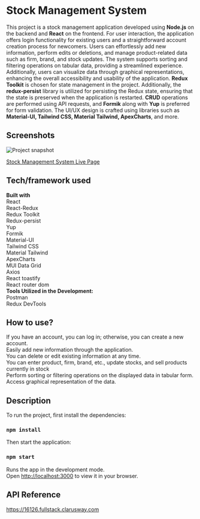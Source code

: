 # Stock Management System
This project is a stock management application developed using **Node.js** on the backend and **React** on the frontend. For user interaction, the application offers login functionality for existing users and a straightforward account creation process for newcomers. Users can effortlessly add new information, perform edits or deletions, and manage product-related data such as firm, brand, and stock updates. The system supports sorting and filtering operations on tabular data, providing a streamlined experience. Additionally, users can visualize data through graphical representations, enhancing the overall accessibility and usability of the application.
**Redux Toolkit** is chosen for state management in the project. Additionally, the **redux-persist** library is utilized for persisting the Redux state, ensuring that the state is preserved when the application is restarted. **CRUD** operations are performed using API requests, and **Formik** along with **Yup** is preferred for form validation. The UI/UX design is crafted using libraries such as **Material-UI, Tailwind CSS, Material Tailwind, ApexCharts**, and more.
## Screenshots
![Project snapshot](./stock.gif) 

[Stock Management System Live Page](https://stock-management-system-esma.netlify.app/)

## Tech/framework used
<b>Built with</b> <br>
React<br>
React-Redux<br>
Redux Toolkit<br>
Redux-persist<br>
Yup<br>
Formik<br>
Material-UI<br>
Tailwind CSS<br>
Material Tailwind<br>
ApexCharts<br>
MUI Data Grid<br>
Axios<br>
React toastify<br>
React router dom <br>
<b>Tools Utilized in the Development:</b><br>
Postman<br>
Redux DevTools<br>

## How to use?
If you have an account, you can log in; otherwise, you can create a new account.<br>
Easily add new information through the application.<br>
You can delete or edit existing information at any time.<br>
You can enter product, firm, brand, etc., update stocks, and sell products currently in stock<br>
Perform sorting or filtering operations on the displayed data in tabular form.<br>
Access graphical representation of the data.<br>

## Description
To run the project, first install the dependencies:
### `npm install`
Then start the application:
### `npm start`
Runs the app in the development mode.\
Open [http://localhost:3000](http://localhost:3000) to view it in your browser.

## API Reference
https://16126.fullstack.clarusway.com


 
